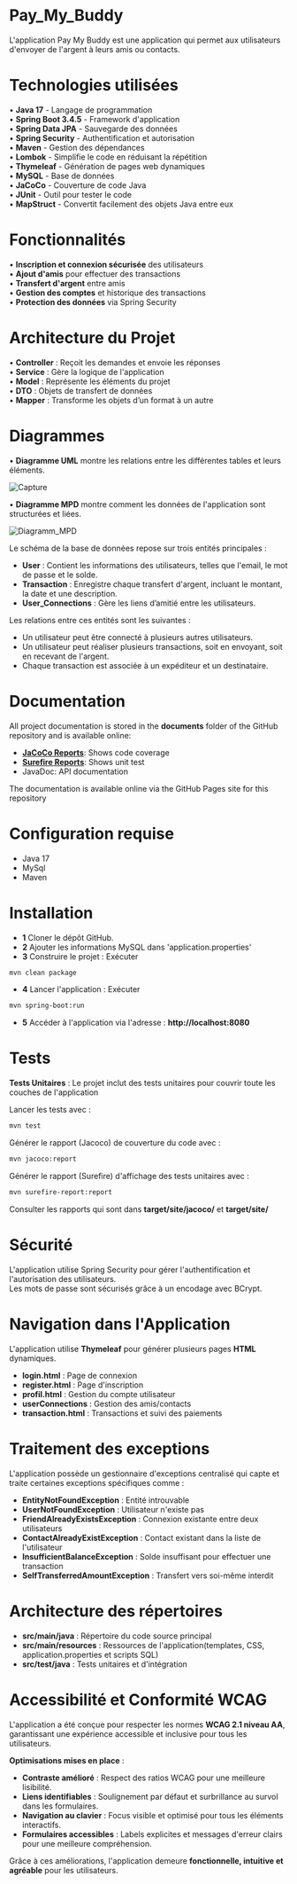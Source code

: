 # Pay_My_Buddy
L'application Pay My Buddy est une application qui permet aux utilisateurs d'envoyer de l'argent
à leurs amis ou contacts.

# Technologies utilisées
• **Java 17** - Langage de programmation  
• **Spring Boot 3.4.5** - Framework d'application  
• **Spring Data JPA** - Sauvegarde des données  
• **Spring Security** - Authentification et autorisation  
• **Maven** - Gestion des dépendances  
• **Lombok** - Simplifie le code en réduisant la répétition  
• **Thymeleaf** - Génération de pages web dynamiques  
• **MySQL** - Base de données  
• **JaCoCo** - Couverture de code Java  
• **JUnit** - Outil pour tester le code  
• **MapStruct** - Convertit facilement des objets Java entre eux  

# Fonctionnalités
• **Inscription et connexion sécurisée** des utilisateurs  
• **Ajout d'amis** pour effectuer des transactions  
• **Transfert d'argent** entre amis  
• **Gestion des comptes** et historique des transactions  
• **Protection des données** via Spring Security  

# Architecture du Projet
• **Controller** : Reçoit les demandes et envoie les réponses  
• **Service** : Gère la logique de l'application  
• **Model** : Représente les éléments du projet  
• **DTO** : Objets de transfert de données  
• **Mapper** : Transforme les objets d’un format à un autre 

# Diagrammes
• **Diagramme UML** montre les relations entre les différentes tables et leurs éléments.

![Capture](https://github.com/user-attachments/assets/6805b6a5-beb4-4bfe-88d1-8b25a781c2ab)

• **Diagramme MPD** montre comment les données de l'application sont structurées et liées.

![Diagramm_MPD](https://github.com/user-attachments/assets/87814431-9ba7-4f96-8034-80724ac688ab)

Le schéma de la base de données repose sur trois entités principales :

- **User** : Contient les informations des utilisateurs, telles que l'email, le mot de passe et le solde.
- **Transaction** : Enregistre chaque transfert d'argent, incluant le montant, la date et une description.
- **User_Connections** : Gère les liens d’amitié entre les utilisateurs.

Les relations entre ces entités sont les suivantes :

- Un utilisateur peut être connecté à plusieurs autres utilisateurs.
- Un utilisateur peut réaliser plusieurs transactions, soit en envoyant, soit en recevant de l'argent.
- Chaque transaction est associée à un expéditeur et un destinataire.

# Documentation

All project documentation is stored in the **documents** folder of the GitHub repository and is available online:

- [**JaCoCo Reports**](https://github.com/lagourou/Pay_My_Buddy/blob/main/target/site/jacoco/index.html): Shows code coverage
- [**Surefire Reports**](https://github.com/lagourou/Pay_My_Buddy/blob/main/target/site/surefire-report.html):  Shows unit test
- JavaDoc: API documentation

The documentation is available online via the GitHub Pages site for this repository

# Configuration requise
- Java 17
- MySql 
- Maven 

# Installation  
- **1** Cloner le dépôt GitHub.  
- **2** Ajouter les informations MySQL dans 'application.properties'
- **3** Construire le projet : Exécuter
```bash
mvn clean package
```
- **4** Lancer l'application : Exécuter
```bash
mvn spring-boot:run
```
- **5** Accéder à l'application via l'adresse : **http://localhost:8080**  

# Tests
**Tests Unitaires** : Le projet inclut des tests unitaires pour couvrir toute les couches de l'application

Lancer les tests avec :  
```bash 
mvn test
```
Générer le rapport (Jacoco) de couverture du code avec :   
```bash
mvn jacoco:report
```
Générer le rapport (Surefire) d'affichage des tests unitaires avec : 
```bash
mvn surefire-report:report
```
Consulter les rapports qui sont dans **target/site/jacoco/** et **target/site/**

# Sécurité
L'application utilise Spring Security pour gérer l'authentification et l'autorisation des utilisateurs. 
<br>
Les mots de passe sont sécurisés grâce à un encodage avec BCrypt.

# Navigation dans l'Application
L'application utilise **Thymeleaf** pour générer plusieurs pages **HTML** dynamiques.  

- **login.html** : Page de connexion
- **register.html** : Page d'inscription
- **profil.html** : Gestion du compte utilisateur
- **userConnections** : Gestion des amis/contacts
- **transaction.html** : Transactions et suivi des paiements

# Traitement des exceptions
L'application possède un gestionnaire d'exceptions centralisé qui capte et traite certaines exceptions spécifiques comme :

- **EntityNotFoundException** : Entité introuvable
- **UserNotFoundException** : Utilisateur n'existe pas
- **FriendAlreadyExistsException** : Connexion existante entre deux utilisateurs
- **ContactAlreadyExistException** : Contact existant dans la liste de l'utilisateur
- **InsufficientBalanceException** : Solde insuffisant pour effectuer une transaction
- **SelfTransferredAmountException** : Transfert vers soi-même interdit



# Architecture des répertoires
- **src/main/java** : Répertoire du code source principal
- **src/main/resources** : Ressources de l'application(templates, CSS, application.properties et scripts SQL)
- **src/test/java** : Tests unitaires et d'intégration

# Accessibilité et Conformité WCAG  

L'application a été conçue pour respecter les normes **WCAG 2.1 niveau AA**, garantissant une expérience accessible et inclusive pour tous les utilisateurs.  

**Optimisations mises en place** :  

- **Contraste amélioré** : Respect des ratios WCAG pour une meilleure lisibilité.  
- **Liens identifiables** : Soulignement par défaut et surbrillance au survol dans les formulaires.  
- **Navigation au clavier** : Focus visible et optimisé pour tous les éléments interactifs.  
- **Formulaires accessibles** : Labels explicites et messages d'erreur clairs pour une meilleure compréhension.  

Grâce à ces améliorations, l'application demeure **fonctionnelle, intuitive et agréable** pour les utilisateurs.



